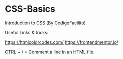 # CSS-Basics
Introduction to CSS (By CodigoFacilito)

Useful Links & tricks:

https://htmlcolorcodes.com/
https://frontendmentor.io/

CTRL + / = Comment a line in an HTML file.
